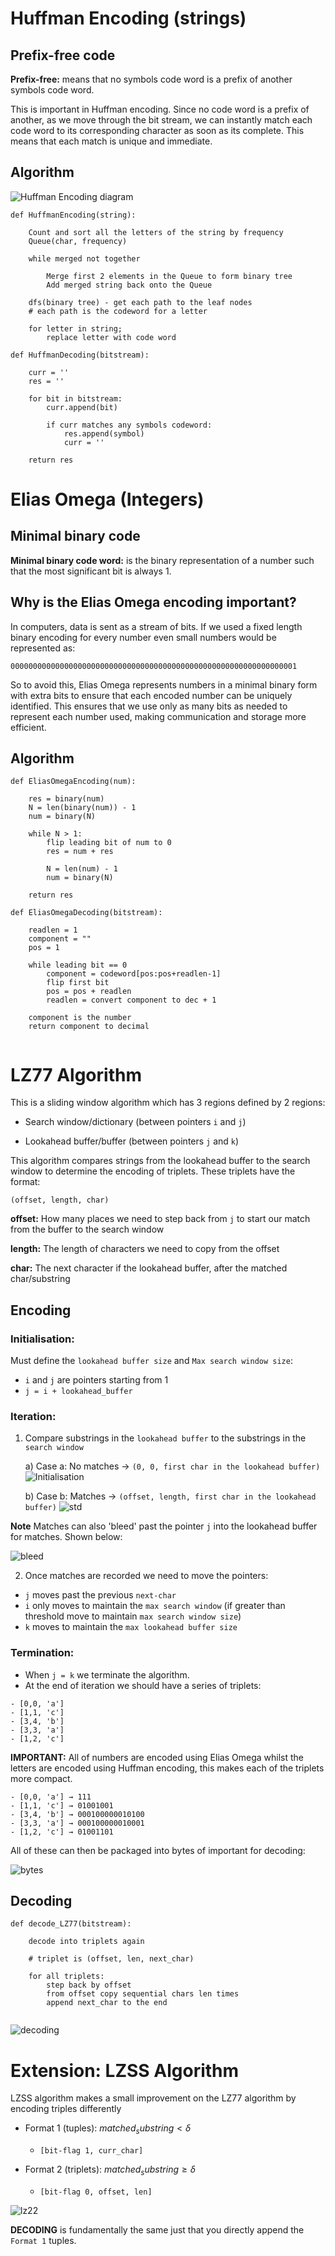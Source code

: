 # Huffman Encoding (strings) 

## Prefix-free code

**Prefix-free:** means that no symbols code word is a prefix of another symbols code word. 

This is important in Huffman encoding. Since no code word is a prefix of another, as we move through the 
bit stream, we can instantly match each code word to its corresponding character as soon as its complete.
This means that each match is unique and immediate. 

## Algorithm 

![Huffman Encoding diagram](./huffmanencoding.png)

```
def HuffmanEncoding(string): 
    
    Count and sort all the letters of the string by frequency 
    Queue(char, frequency)

    while merged not together 
    
        Merge first 2 elements in the Queue to form binary tree 
        Add merged string back onto the Queue

    dfs(binary tree) - get each path to the leaf nodes 
    # each path is the codeword for a letter

    for letter in string; 
        replace letter with code word
```

```
def HuffmanDecoding(bitstream): 
    
    curr = '' 
    res = ''
    
    for bit in bitstream: 
        curr.append(bit)
        
        if curr matches any symbols codeword: 
            res.append(symbol)
            curr = ''
    
    return res  
```

# Elias Omega (Integers)

## Minimal binary code 
**Minimal binary code word:** is the binary representation of a number such that the most significant 
bit is always 1. 

## Why is the Elias Omega encoding important?

In computers, data is sent as a stream of bits. If we used a fixed length binary encoding for every 
number even small numbers would be represented as:

`0000000000000000000000000000000000000000000000000000000000000001`

So to avoid this, Elias Omega represents numbers in a minimal binary form with extra bits to ensure 
that each encoded number can be uniquely identified. This ensures that we use only as many bits as 
needed to represent each number used, making communication and storage more efficient. 

## Algorithm 

```
def EliasOmegaEncoding(num): 
    
    res = binary(num)
    N = len(binary(num)) - 1 
    num = binary(N)

    while N > 1: 
        flip leading bit of num to 0 
        res = num + res 

        N = len(num) - 1 
        num = binary(N)

    return res 
```

```
def EliasOmegaDecoding(bitstream): 
    
    readlen = 1 
    component = ""
    pos = 1 
    
    while leading bit == 0
        component = codeword[pos:pos+readlen-1]
        flip first bit 
        pos = pos + readlen 
        readlen = convert component to dec + 1
    
    component is the number 
    return component to decimal 
    
```

# LZ77 Algorithm 

This is a sliding window algorithm which has 3 regions defined by 2 regions:

- Search window/dictionary (between pointers `i` and `j`)

- Lookahead buffer/buffer (between pointers `j` and `k`)

This algorithm compares strings from the lookahead buffer to the search window to determine the encoding of triplets. These triplets have the format: 

```
(offset, length, char)
```

**offset:** How many places we need to step back from `j` to start our match from the buffer to 
the search window 

**length:** The length of characters we need to copy from the offset

**char:** The next character if the lookahead buffer, after the matched char/substring

## Encoding

### Initialisation: 
Must define the `lookahead buffer size` and `Max search window size`:

- `i` and `j` are pointers starting from 1 
- `j = i + lookahead_buffer`

### Iteration: 
1) Compare substrings in the `lookahead buffer` to the substrings in the `search window`

    a) Case a: 
        No matches $\rightarrow$ `(0, 0, first char in the lookahead buffer)`
        ![Initialisation](./initialisationLs77.jpg)
        
    b) Case b: 
        Matches $\rightarrow$ `(offset, length, first char in the lookahead buffer)`
        ![std](./standardLz77.png)

**Note** Matches can also 'bleed' past the pointer `j` into the lookahead buffer for matches. 
Shown below: 

![bleed](./bleed.png)

2) Once matches are recorded we need to move the pointers: 

- `j` moves past the previous `next-char`
- `i` only moves to maintain the `max search window` (if greater than threshold move to maintain
`max search window size`)
- `k` moves to maintain the `max lookahead buffer size`

### Termination: 
- When `j = k` we terminate the algorithm.
- At the end of iteration we should have a series of triplets:
```
- [0,0, 'a']
- [1,1, 'c']
- [3,4, 'b']
- [3,3, 'a']
- [1,2, 'c']
``` 
**IMPORTANT:** All of numbers are encoded using Elias Omega whilst the letters are encoded using 
Huffman encoding, this makes each of the triplets more compact.  

```
- [0,0, 'a'] → 111
- [1,1, 'c'] → 01001001
- [3,4, 'b'] → 000100000010100
- [3,3, 'a'] → 000100000010001
- [1,2, 'c'] → 01001101
```

All of these can then be packaged into bytes of important for decoding:

![bytes](./bytes.png)

## Decoding

```
def decode_LZ77(bitstream): 
    
    decode into triplets again 
    
    # triplet is (offset, len, next_char)
    
    for all triplets: 
        step back by offset 
        from offset copy sequential chars len times 
        append next_char to the end
    
```

![decoding](./decoding.png)

# Extension: LZSS Algorithm

LZSS algorithm makes a small improvement on the LZ77 algorithm by encoding triples differently

- Format 1 (tuples): $matched_substring< \delta$ 
    - `[bit-flag 1, curr_char]`

- Format 2 (triplets): $matched_substring\geq \delta$ 
    - `[bit-flag 0, offset, len]`

![lz22](./lzss.png)

**DECODING** is fundamentally the same just that you directly append the `Format 1` tuples.
